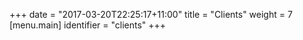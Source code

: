 +++
date = "2017-03-20T22:25:17+11:00"
title = "Clients"
weight = 7
[menu.main]
  identifier = "clients"
+++
